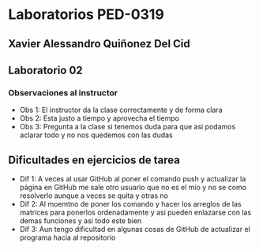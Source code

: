 # Laboratorios PED-0319 

## Xavier Alessandro Quiñonez Del Cid

## Laboratorio 02

### Observaciones al instructor
* Obs 1: El instructor da la clase correctamente y de forma clara
* Obs 2: Esta justo a tiempo y aprovecha el tiempo
* Obs 3: Pregunta a la clase si tenemos duda para que asi podamos aclarar todo y no nos quedemos con las dudas

##  Dificultades en ejercicios de tarea 
* Dif 1: A veces al usar GitHub al poner el comando push y actualizar la página en GitHub me sale otro usuario que no es el mio y no se como resolverlo aunque a veces se quita y otras no
* Dif 2: Al moemtno de poner los comando y hacer los arreglos de las matrices para ponerlos ordenadamente y asi pueden enlazarse con las demas funciones y asi todo este bien
* Dif 3: Aun tengo dificultad en algunas cosas de GitHub de actualizar el programa hacia al repositorio